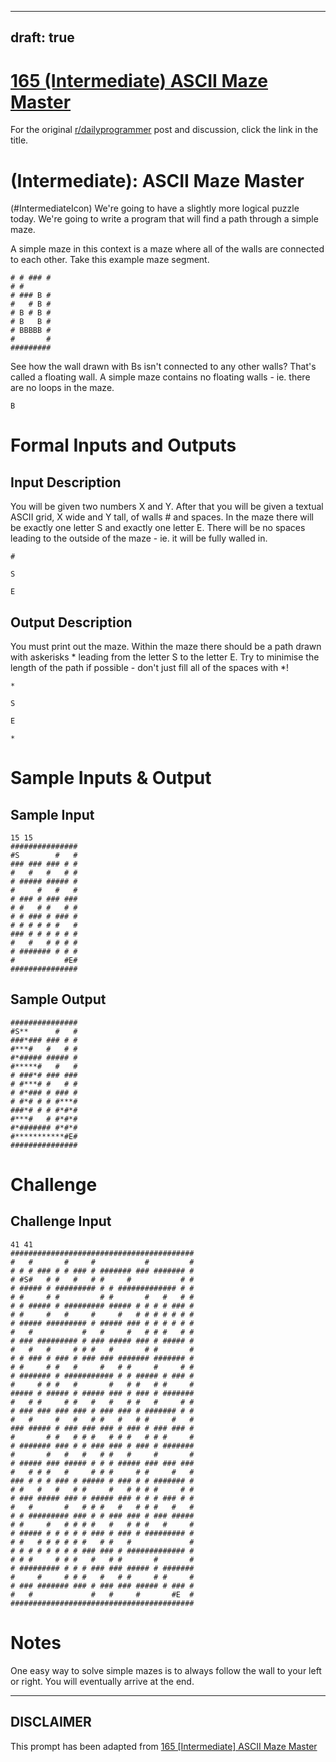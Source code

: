 ---
draft: true
----

# [165 (Intermediate) ASCII Maze Master](https://www.reddit.com/r/dailyprogrammer/comments/278ptv/642014_challenge_165_intermediate_ascii_maze/)

For the original [r/dailyprogrammer](https://www.reddit.com/r/dailyprogrammer/) post and discussion, click the link in the title.

#  (Intermediate): ASCII Maze Master
(#IntermediateIcon)
We're going to have a slightly more logical puzzle today. We're going to write a program that will find a path through a simple maze.

A simple maze in this context is a maze where all of the walls are connected to each other. Take this example maze segment.


```
# # ### #
# #      
# ### B #
#   # B #
# B # B #
# B   B #
# BBBBB #
#       #
#########
```
See how the wall drawn with Bs isn't connected to any other walls? That's called a floating wall. A simple maze contains no floating walls - ie. there are no loops in the maze.


```
B
```
# Formal Inputs and Outputs
## Input Description
You will be given two numbers X and Y. After that you will be given a textual ASCII grid, X wide and Y tall, of walls # and spaces. In the maze there will be exactly one letter S and exactly one letter E. There will be no spaces leading to the outside of the maze - ie. it will be fully walled in.


```
#
```

```
S
```

```
E
```
## Output Description
You must print out the maze. Within the maze there should be a path drawn with askerisks * leading from the letter S to the letter E. Try to minimise the length of the path if possible - don't just fill all of the spaces with *!


```
*
```

```
S
```

```
E
```

```
*
```
# Sample Inputs & Output
## Sample Input

```
15 15
###############
#S        #   #
### ### ### # #
#   #   #   # #
# ##### ##### #
#     #   #   #
# ### # ### ###
# #   # #   # #
# # ### # ### #
# # # # # #   #
### # # # # # #
#   #   # # # #
# ####### # # #
#           #E#
###############
```
## Sample Output

```
###############
#S**      #   #
###*### ### # #
#***#   #   # #
#*##### ##### #
#*****#   #   #
# ###*# ### ###
# #***# #   # #
# #*### # ### #
# #*# # # #***#
###*# # # #*#*#
#***#   # #*#*#
#*####### #*#*#
#***********#E#
###############
```
# Challenge
## Challenge Input

```
41 41
#########################################
#   #       #     #           #         #
# # # ### # # ### # ####### ### ####### #
# #S#   # #   #   # #     #           # #
# ##### # ######### # # ############# # #
# #     # #         # #       #   #   # #
# # ##### # ######### ##### # # # # ### #
# #     #   #     #     #   # # # # # # #
# ##### ######### # ##### ### # # # # # #
#   #           #   #     #   # # #   # #
# ### ######### # ### ##### ### # ##### #
#   #   #     # # #   #       # #       #
# # ### # ### # ### ### ####### ####### #
# #     # #   #     #   # #     #     # #
# ####### # ########### # # ##### # ### #
#     # # #   #       #   # #   # #     #
##### # ##### # ##### ### # ### # #######
#   # #     # #   #   #   # #   #     # #
# ### ### ### ### # ### ### # ####### # #
#   #     #   #   # #   #   # #     #   #
### ##### # ### ### ### # ### # ### ### #
#       # #   # # #   # # #   # # #     #
# ####### ### # # ### ### # ### # #######
#       #   #   #   # #   #     #       #
# ##### ### ##### # # # ##### ### ### ###
#   # # #   #     # # #     # #     #   #
### # # # ### # ##### # ### # # ####### #
# #   #   #   # #     #   # # # #     # #
# ### ##### ### # ##### ### # # # ### # #
#   #       #   # # #   #   # # #   #   #
# # ######### ### # # ### ### # ### #####
# #     #   # # # #   #   # # #   #     #
# ##### # # # # # ### # ### # ######### #
# #   # # # # # #   # #   #             #
# # # # # # # # ### ### # ############# #
# # #     # # #   #   # #       #       #
# ######### # # # ### ### ##### # #######
#     #     # # #   #   # #     # #     #
# ### ####### ### # ### ### ##### # ### #
#   #             #   #     #       #E  #
#########################################
```
# Notes
One easy way to solve simple mazes is to always follow the wall to your left or right. You will eventually arrive at the end.


----
## **DISCLAIMER**
This prompt has been adapted from [165 [Intermediate] ASCII Maze Master](https://www.reddit.com/r/dailyprogrammer/comments/278ptv/642014_challenge_165_intermediate_ascii_maze/
)
